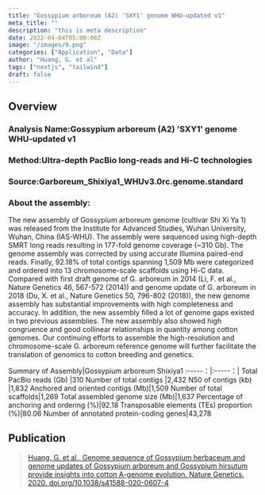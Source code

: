 ```yaml
---
title: "Gossypium arboreum (A2) 'SXY1' genome WHU-updated v1"
meta_title: ""
description: "this is meta description"
date: 2022-04-04T05:00:00Z
image: "/images/9.png"
categories: ["Application", "Data"]
author: "Huang, G. et al"
tags: ["nextjs", "tailwind"]
draft: false
---
```

## Overview
### Analysis Name:Gossypium arboreum (A2) 'SXY1' genome WHU-updated v1
### Method:Ultra-depth PacBio long-reads and Hi-C technologies
### Source:Garboreum_Shixiya1_WHUv3.0rc.genome.standard
### About the assembly:
The new assembly of Gossypium arboreum genome (cultivar Shi Xi Ya 1) was released from the Institute for Advanced Studies, Wuhan University, Wuhan, China (IAS-WHU). The assembly were sequenced using high-depth SMRT long reads resulting in 177-fold genome coverage (~310 Gb). The genome assembly was corrected by using accurate Illumina paired-end reads. Finally, 92.18% of total contigs spanning 1,509 Mb were categorized and ordered into 13 chromosome-scale scaffolds using Hi-C data. Compared with first draft genome of G. arboreum in 2014 (Li, F. et al., Nature Genetics 46, 567-572 (2014)) and genome update of G. arboreum in 2018 (Du, X. et al., Nature Genetics 50, 796-802 (2018)), the new genome assembly has substantial improvements with high completeness and accuracy. In addition, the new assembly filled a lot of genome gaps existed in two previous assemblies. The new assembly also showed high congruence and good collinear relationships in quantity among cotton genomes. Our continuing efforts to assemble the high-resolution and chromosome-scale G. arboreum reference genome will further facilitate the translation of genomics to cotton breeding and genetics.

Summary of Assembly|Gossypium arboreum Shixiya1
:-----：|:-----：|
Total PacBio reads (Gb)	|310
Number of total contigs	|2,432
N50 of contigs (kb)	|1,832
Anchored and oriented contigs (Mb)|1,509
Number of total scaffolds|1,269
Total assembled genome size (Mb)|1,637
Percentage of anchoring and ordering (%)|92.18
Transposable elements (TEs) proportion (%)|80.06
Number of annotated protein-coding genes|43,278
## Publication

>[Huang, G. et al., Genome sequence of Gossypium herbaceum and genome updates of Gossypium arboreum and Gossypium hirsutum provide insights into cotton A-genome evolution. Nature Genetics. 2020. doi.org/10.1038/s41588-020-0607-4](https://www.nature.com/articles/s41588-020-0607-4)
